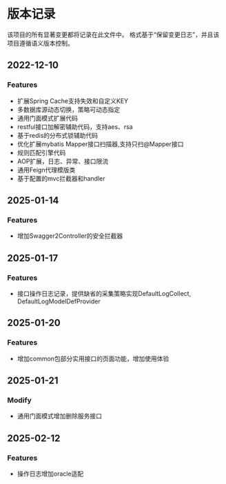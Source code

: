 # 版本记录

该项目的所有显著变更都将记录在此文件中。
格式基于“保留变更日志”，并且该项目遵循语义版本控制。

## 2022-12-10
### Features
- 扩展Spring Cache支持失效和自定义KEY
- 多数据库源动态切换，策略可动态指定
- 通用门面模式扩展代码
- restful接口加解密辅助代码，支持aes、rsa
- 基于redis的分布式锁辅助代码
- 优化扩展mybatis Mapper接口扫描器,支持只扫@Mapper接口
- 规则匹配引擎代码
- AOP扩展，日志、异常、接口限流
- 通用Feign代理模版类
- 基于配置的mvc拦截器和handler

## 2025-01-14
### Features
- 增加Swagger2Controller的安全拦截器

## 2025-01-17
### Features
- 接口操作日志记录，提供缺省的采集策略实现DefaultLogCollect, DefaultLogModelDefProvider


## 2025-01-20
### Features
- 增加common包部分实用接口的页面功能，增加使用体验

## 2025-01-21
### Modify
- 通用门面模式增加删除服务接口

## 2025-02-12
### Features
- 操作日志增加oracle适配